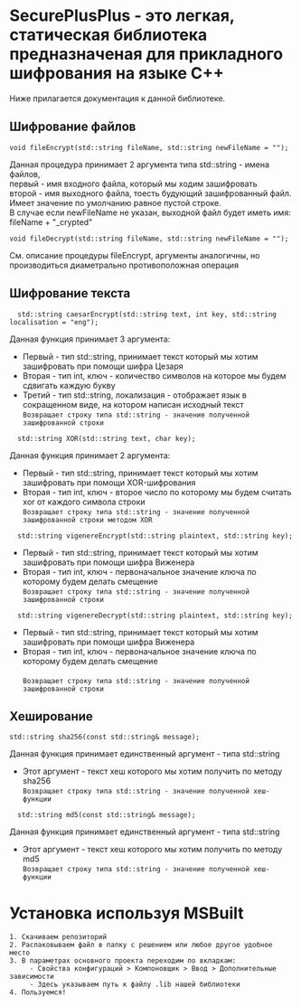 <h1> SecurePlusPlus - это легкая, статическая библиотека предназначеная для прикладного шифрования на языке C++ </h1>
Ниже прилагается документация к данной библиотеке.

<h2> Шифрование файлов </h2>

	void fileEncrypt(std::string fileName, std::string newFileName = ""); 
  Данная процедура принимает 2 аргумента типа std::string - имена файлов, <br>
  первый - имя входного файла, который мы ходим зашифровать <br>
  второй - имя выходного файла, тоесть будующий зашифрованный файл. Имеет значение по умолчанию равное пустой строке. <br>
  В случае если newFileName не указан, выходной файл будет иметь имя: fileName + "_crypted"  <br>
  
  
	void fileDecrypt(std::string fileName, std::string newFileName = "");
  См. описание процедуры fileEncrypt, аргументы аналогичны, но производиться диаметрально противоположная операция <br>

<h2> Шифрование текста </h2>

```
  std::string сaesarEncrypt(std::string text, int key, std::string localisation = "eng");
```

  Данная функция принимает 3 аргумента:
   - Первый - тип std::string, принимает текст который мы хотим зашифровать при помощи шифра Цезаря <br>
   - Вторая - тип int, ключ - количество символов на которое мы будем сдвигать каждую букву <br>
   - Третий - тип std::string, локализация - отображает язык в сокращенном виде, на котором написан исходный текст <br>
```Возвращает строку типа std::string - значение полученной зашифрованной строки```

```
  std::string XOR(std::string text, char key);
```

  Данная функция принимает 2 аргумента: <br>
   - Первый - тип std::string, принимает текст который мы хотим зашифровать при помощи XOR-шифрования <br>
   - Вторая - тип int, ключ - второе число по которому мы будем считать xor от каждого символа строки <br>
```Возвращает строку типа std::string - значение полученной зашифрованной строки методом XOR```
```
  std::string vigenereEncrypt(std::string plaintext, std::string key);
```
  
   - Первый - тип std::string, принимает текст который мы хотим зашифровать при помощи шифра Виженера <br>
   - Вторая - тип int, ключ - первоначальное значение ключа по которому будем делать смещение <br>
```Возвращает строку типа std::string - значение полученной зашифрованной строки```

```
  std::string vigenereDecrypt(std::string plaintext, std::string key);
```
  
   - Первый - тип std::string, принимает текст который мы хотим зашифровать при помощи шифра Виженера <br>
   - Вторая - тип int, ключ - первоначальное значение ключа по которому будем делать смещение <br>   
```Возвращает строку типа std::string - значение полученной зашифрованной строки```

<h2> Хеширование </h2>

	std::string sha256(const std::string& message);
  Данная функция принимает единственный аргумент - типа std::string <br>
   - Этот аргумент - текст хеш которого мы хотим получить по методу sha256 <br>
  ```Возвращает строку типа std::string - значение полученной хеш-функции```

```
  std::string md5(const std::string& message);
```

  Данная функция принимает единственный аргумент - типа std::string <br>
   - Этот аргумент - текст хеш которого мы хотим получить по методу md5 <br>
   ```Возвращает строку типа std::string - значение полученной хеш-функции```


<h1> Установка используя MSBuilt </h1>

	1. Скачиваем репозиторий
	2. Распаковываем файл в папку с решением или любое другое удобное место
	3. В параметрах основного проекта переходим по вкладкам:
		 - Свойства конфигураций > Компоновщик > Ввод > Дополнительные зависимости
		 - Здесь указываем путь к файлу .lib нашей библиотеки
	4. Пользуемся!
